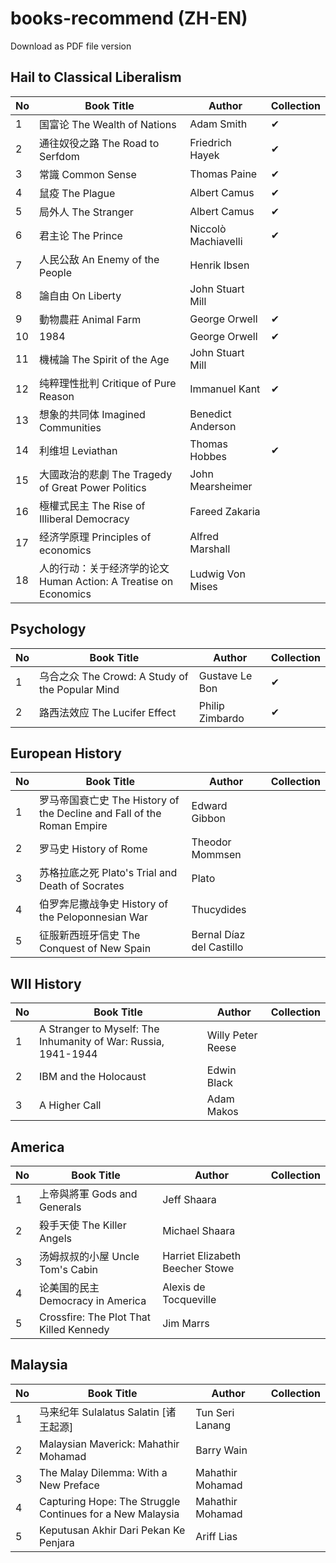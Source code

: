 # books-recommend (ZH-EN)
Download as PDF file version

## Hail to Classical Liberalism 
| No  | Book Title                                    | Author                                           | Collection  |
| --- | --------------------------------------------- | ------------------------------------------------ | ----- |
| 1   | 国富论 The Wealth of Nations                   | Adam Smith                                      | ✔     |
| 2   | 通往奴役之路 The Road to Serfdom               | Friedrich Hayek                                  | ✔     |
| 3   | 常識 Common Sense                              | Thomas Paine                                    | ✔     |
| 4   | 鼠疫 The Plague                                | Albert Camus                                    | ✔     |
| 5   | 局外人 The Stranger                            | Albert Camus                                    | ✔     |
| 6   | 君主论 The Prince                              | Niccolò Machiavelli                             | ✔     |
| 7   | 人民公敌 An Enemy of the People                | Henrik Ibsen                                    |       |
| 8   | 論自由 On Liberty                              | John Stuart Mill                                |       |
| 9   | 動物農莊 Animal Farm                           | George Orwell                                   | ✔     |
| 10  | 1984                                           | George Orwell                                   | ✔     |
| 11  | 機械論 The Spirit of the Age                   | John Stuart Mill                                |       |
| 12  | 纯粹理性批判 Critique of Pure Reason           | Immanuel Kant                                   | ✔     |
| 13  | 想象的共同体 Imagined Communities              | Benedict Anderson                               |       |
| 14  | 利维坦 Leviathan                               | Thomas Hobbes                                   | ✔     |
| 15  | 大國政治的悲劇 The Tragedy of Great Power Politics | John Mearsheimer                               |       |
| 16  | 極權式民主 The Rise of Illiberal Democracy     | Fareed Zakaria                                  |       |
| 17  | 经济学原理 Principles of economics     | Alfred Marshall                                  |       |
| 18  | 人的行动：关于经济学的论文 Human Action: A Treatise on Economics     | Ludwig Von Mises                   |       |


## Psychology
| No  | Book Title                                    | Author                                           | Collection |
| --- | --------------------------------------------- | ------------------------------------------------ | ----- |
| 1   | 乌合之众 The Crowd: A Study of the Popular Mind | Gustave Le Bon                                  | ✔     |
| 2   | 路西法效应 The Lucifer Effect                   | Philip Zimbardo                                 | ✔     |


## European History
| No  | Book Title                               | Author                                 | Collection |
| --- | ----------------------------------------| -------------------------------------- | ----- |
| 1   | 罗马帝国衰亡史 The History of the Decline and Fall of the Roman Empire   | Edward Gibbon                           |       |
| 2   | 罗马史 History of Rome    | Theodor Mommsen                        |       |
| 3   | 苏格拉底之死 Plato's Trial and Death of Socrates      | Plato               |       |
| 4   | 伯罗奔尼撒战争史  History of the Peloponnesian War    | Thucydides           |       |
| 5   | 征服新西班牙信史  The Conquest of New Spain         | Bernal Díaz del Castillo        |       |


## WII History
| No  | Book Title                                                      | Author                    | Collection |
| --- | --------------------------------------------------------------- | ------------------------- | ----- |
| 1   | A Stranger to Myself: The Inhumanity of War: Russia, 1941-1944 | Willy Peter Reese         |       |
| 2   | IBM and the Holocaust                                          | Edwin Black               |       |
| 3   | A Higher Call                                                  | Adam Makos                |       |


## America
| No  | Book Title                              | Author                             | Collection |
| --- | --------------------------------------- | ---------------------------------- | ----- |
| 1   | 上帝與將軍 Gods and Generals             | Jeff Shaara                       |       |
| 2   | 殺手天使 The Killer Angels              | Michael Shaara                    |       |
| 3   | 汤姆叔叔的小屋 Uncle Tom's Cabin         | Harriet Elizabeth Beecher Stowe   |       |
| 4   | 论美国的民主 Democracy in America       | Alexis de Tocqueville             |       |
| 5   | Crossfire: The Plot That Killed Kennedy | Jim Marrs                         |       |


## Malaysia 
| No  | Book Title                                    | Author                  | Collection |
| --- | --------------------------------------------- | ----------------------- | ----- |
| 1   | 马来纪年 Sulalatus Salatin [诸王起源]  | Tun Seri Lanang   |       |
| 2   | Malaysian Maverick: Mahathir Mohamad          | Barry Wain              |       |
| 3   | The Malay Dilemma: With a New Preface         | Mahathir Mohamad       |       |
| 4   | Capturing Hope: The Struggle Continues for a New Malaysia | Mahathir Mohamad |       |
| 5   | Keputusan Akhir Dari Pekan Ke Penjara | Ariff Lias |       |

